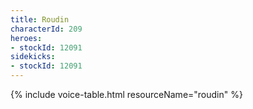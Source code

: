 ```yaml
---
title: Roudin
characterId: 209
heroes:
- stockId: 12091
sidekicks:
- stockId: 12091
---
```


{% include voice-table.html resourceName="roudin"
%}
